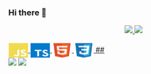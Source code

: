 ### Hi there 👋

<div align="center">
  <a href="https://github.com/Cassidhorimi">
  <img height="180em" src="https://github-readme-stats.vercel.app/api?username=cassidhorimi&show_icons=true&theme=dracula&include_all_commits=true&count_private=true"/>
  <img height="180em" src="https://github-readme-stats.vercel.app/api/top-langs/?username=cassidhorimi&layout=compact&langs_count=7&theme=dracula"/>
</div>
<div style="display: inline_block"><br>
  <img align="center" alt="cassid-Js" height="30" width="40" src="https://raw.githubusercontent.com/devicons/devicon/master/icons/javascript/javascript-plain.svg">
  <img align="center" alt="cassid-Ts" height="30" width="40" src="https://raw.githubusercontent.com/devicons/devicon/master/icons/typescript/typescript-plain.svg">
  <img align="center" alt="cassid-HTML" height="30" width="40" src="https://raw.githubusercontent.com/devicons/devicon/master/icons/html5/html5-original.svg">
  <img align="center" alt="cassid-CSS" height="30" width="40" src="https://raw.githubusercontent.com/devicons/devicon/master/icons/css3/css3-original.svg">
  ##
 
<div> 
  <a href="https://instagram.com/cassidhorimi" target="_blank"><img src="https://img.shields.io/badge/-Instagram-%23E4405F?style=for-the-badge&logo=instagram&logoColor=white" target="_blank"></a>
  <a href="https://www.linkedin.com/in/cassidhorimi" target="_blank"><img src="https://img.shields.io/badge/-LinkedIn-%230077B5?style=for-the-badge&logo=linkedin&logoColor=white" target="_blank"></a> 
 
  
 
</div>

